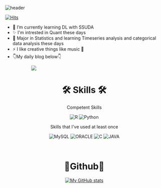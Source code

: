 ![header](https://capsule-render.vercel.app/api?type=slice&color=auto&height=200&text=JJLEE&fontAlign=70&rotate=13&fontAlignY=25&desc=welcome%20to%20my%20git&descAlign=70.&descAlignY=44)

[![Hits](https://hits.seeyoufarm.com/api/count/incr/badge.svg?url=https%3A%2F%2Fgithub.com%2Fjjlee6496&count_bg=%2379C83D&title_bg=%23FF9D9D&icon=github.svg&icon_color=%23F5F9F2&title=hits&edge_flat=false)](https://hits.seeyoufarm.com)

- 🌱 I’m currently learning DL with SSUDA
- ✨ I'm intrested in Quant these days
- 📒 Major in Statistics and learning Timeseries analysis and categorical data analysis these days
- ⚡ I like creative things like music 🎹
- 👇My daily blog below👇
<p>&nbsp; &nbsp; &nbsp; &nbsp;&nbsp; &nbsp; &nbsp; &nbsp;&nbsp; &nbsp; &nbsp; &nbsp;<a href="https://blog.naver.com/dlwjdwls1515" target="_blank"><img src="https://img.shields.io/badge/BLOG-EA4AAA?style=flat&logo=Naver&logoColor=white"/></a></p>


<h1 align="center">🛠 Skills 🛠</h1>

<p align="center"> Competent Skills </p>

<p align="center"> 
  <img alt="R" src = "https://img.shields.io/badge/R-276DC3.svg?&style=flat-square&logo=R&logoColor=white"/>
  <img alt="Python" src ="https://img.shields.io/badge/Python-3776AB.svg?&style=flat-square&logo=Python&logoColor=white"/>

<p align="center"> Skills that I've used at least once </p>

<p align="center">
   <img alt="MySQL" src ="https://img.shields.io/badge/MySQL-4479A1.svg?&style=flat-square&logo=MySQL&logoColor=white"/>
  <img alt="ORACLE" src ="https://img.shields.io/badge/ORACLE-F80000.svg?&style=flat-square&logo=ORACLE&logoColor=white"/>
  <img alt="C" src ="https://img.shields.io/badge/C-A8B9CC.svg?&style=flat-square&logo=C&logoColor=white"/>
  <img alt="JAVA" src ="https://img.shields.io/badge/JAVA-007396.svg?&style=flat-square&logo=JAVA&logoColor=white"/>
  


</p>


<br>
<div align="center">
<h1 align="center">👀Github👀</h1>
 
  [![My GitHub stats](https://github-readme-stats.vercel.app/api?username=jjlee6496&show_icons=true)](https://github.com/anuraghazra/github-readme-stats)
</div>


</div>
